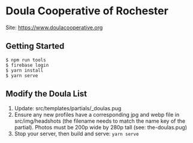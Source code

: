 # Doula Cooperative of Rochester
 
 Site: https://www.doulacooperative.org

 ## Getting Started
 ```
 $ npm run tools
 $ firebase login
 $ yarn install
 $ yarn serve
 ```

 ## Modify the Doula List
 1. Update: src/templates/partials/_doulas.pug
 2. Ensure any new profiles have a corresponding jpg and webp file in src/img/headshots (the filename needs to match the name key of the partial). Photos must be 200p wide by 280p tall (see: the-doulas.pug)
 3. Stop your server, then build and serve: `yarn serve`
 